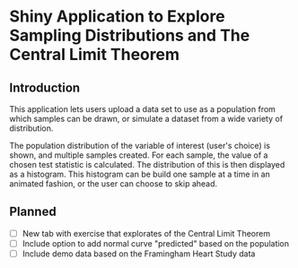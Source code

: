 # Shiny Application to Explore Sampling Distributions and The Central Limit Theorem

## Introduction

This application lets users upload a data set to use as a population from which samples can be drawn, or simulate a dataset from a wide variety of distribution. 

The population distribution of the variable of interest (user's choice) is shown, and multiple samples created. For each sample, the value of a chosen test statistic is calculated. The distribution of this is then displayed as a histogram. This histogram can be build one sample at a time in an animated fashion, or the user can choose to skip ahead. 

## Planned

- [ ] New tab with exercise that explorates of the Central Limit Theorem
- [ ] Include option to add normal curve "predicted" based on the population
- [ ] Include demo data based on the Framingham Heart Study data
